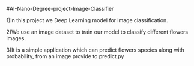 
#AI-Nano-Degree-project-Image-Classifier

1)In this project we Deep Learning model for image classification.

2)We use an image dataset to train our model to classify different flowers images.

3)It is a simple application which can predict flowers species along with probability, from an image provide to predict.py

